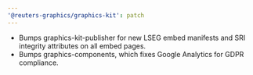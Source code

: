 ```yaml
---
'@reuters-graphics/graphics-kit': patch
---
```


- Bumps graphics-kit-publisher for new LSEG embed manifests and SRI integrity attributes on all embed pages.
- Bumps graphics-components, which fixes Google Analytics for GDPR compliance.

